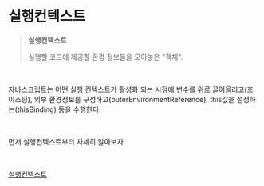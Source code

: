 # 실행컨텍스트

>**실행컨텍스트** 
>
>실행할 코드에 제공할 환경 정보들을 모아놓은 "객체".

<br>

자바스크립트는 어떤 실행 컨텍스트가 활성화 되는 시점에 변수를 위로 끌어올리고(호이스팅), 외부 환경정보를 구성하고(outerEnvironmentReference), this값을 설정하는(thisBinding) 등을 수행한다.

<br>

먼저 실행컨텍스트부터 자세히 알아보자.

<br>

[실행컨텍스트](./[유한나라]실행컨텍스트란.md)